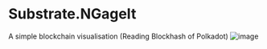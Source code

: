 # Substrate.NGageIt
A simple blockchain visualisation (Reading Blockhash of Polkadot)
![image](https://github.com/SubstrateGaming/Substrate.NGageIt/assets/17710198/e25f540f-9eb2-4ec8-b16a-16bd78e54f0c)
